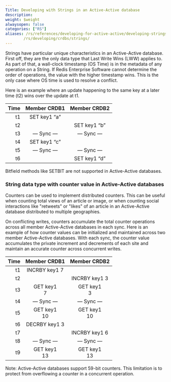```yaml
---
Title: Developing with Strings in an Active-Active database
description:
weight: $weight
alwaysopen: false
categories: ["RS"]
aliases: /rs/references/developing-for-active-active/developing-strings-active-active.md/
        /rs/developing/crdbs/strings/
---
```

Strings have particular unique characteristics in an Active-Active database. First off,
they are the only data type that Last Write Wins (LWW) applies to. As
part of that, a wall-clock timestamp (OS Time) is in the metadata of any
operation on a String. If Redis Enterprise Software cannot determine the order of operations,
the value with the higher timestamp wins. This is the only case where OS
time is used to resolve a conflict.

Here is an example where an update happening to the same key at a later
time (t2) wins over the update at t1.

|  **Time** | **Member CRDB1** | **Member CRDB2** |
|  ------: | :------: | :------: |
|  t1 | SET key1 “a” |  |
|  t2 |  | SET key1 “b” |
|  t3 | — Sync — | — Sync — |
|  t4 | SET key1 “c” |  |
|  t5 | — Sync — | — Sync — |
|  t6 |  | SET key1 “d” |

Bitfield methods like SETBIT are not supported in Active-Active databases.

### String data type with counter value in Active-Active databases

Counters can be used to implement distributed counters. This can be useful when counting total views of an
article or image, or when counting social interactions like "retweets"
or "likes" of an article in an Active-Active database distributed to multiple geographies.

On conflicting writes, counters accumulate the total counter operations
across all member Active-Active databases in each sync. Here is an example of how counter
values can be initialized and maintained across two member Active-Active databases. With
each sync, the counter value accumulates the private increment and
decrements of each site and maintain an accurate counter across
concurrent writes.

|  **Time** | **Member CRDB1** | **Member CRDB2** |
|  ------: | :------: | :------: |
|  t1 | INCRBY key1 7 |  |
|  t2 |  | INCRBY key1 3 |
|  t3 | GET key1<br/>7 | GET key1<br/>3 |
|  t4 | — Sync — | — Sync — |
|  t5 | GET key1<br/>10 | GET key1<br/>10 |
|  t6 | DECRBY key1 3 |  |
|  t7 |  | INCRBY key1 6 |
|  t8 | — Sync — | — Sync — |
|  t9 | GET key1<br/>13 | GET key1<br/>13 |

Note: Active-Active databases support 59-bit counters. This limitation is to protect from
overflowing a counter in a concurrent operation.

